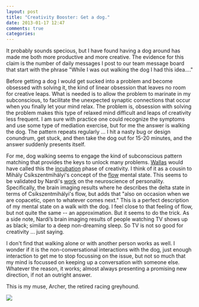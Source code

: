```yaml
---
layout: post
title: "Creativity Booster: Get a dog."
date: 2013-01-17 12:47
comments: true
categories: 
---
```

It probably sounds specious, but I have found having a dog around has made me both more productive and more creative. The evidence for this claim is the number of daily messages I post to our team message board that start with the phrase "While I was out walking the dog I had this idea...." 

Before getting a dog I would get sucked into a problem and become obsessed with solving it, the kind of linear obsession that leaves no room for creative leaps. What is needed is to allow the problem to marinate in my subconscious, to facilitate the unexpected synaptic connections that occur when you finally let your mind relax. The problem is, obsession with solving the problem makes this type of relaxed mind difficult and leaps of creativity less frequent. I am sure with practice one could recognize the symptoms and use some type of mediation exercise, but for me the answer is walking the dog. The pattern repeats regularly ... I hit a nasty bug or design conundrum, get stuck, and then take the dog out for 15-20 minutes, and the answer suddenly presents itself. 

For me, dog walking seems to engage the kind of subconscious pattern matching that provides the keys to unlock many problems. [Wallas](http://en.wikipedia.org/wiki/Graham_Wallas) would have called this the [incubation](http://en.wikipedia.org/wiki/Creativity#Incubation) phase of creativity. I think of it as a cousin to Mihály Csíkszentmihályi's concept of the [flow](http://en.wikipedia.org/wiki/Flow_(psychology)) mental state. This seems to be validated by Nardi's [work](http://www.youtube.com/watch?v=MGfhQTbcqmA) on the neuroscience of personality. Specifically, the brain imaging results where he describes the delta state in terms of Csíkszentmihályi's flow, but adds that "also on occasion when we are copacetic, open to whatever comes next." This is a perfect description of my mental state on a walk with the dog. I feel close to that feeling of flow, but not quite the same -- an approximation. But it seems to do the trick. As a side note, Nardi’s brain imaging results of people watching TV shows up as black; similar to a deep non-dreaming sleep. So TV is not so good for creativity ... just saying.

I don't find that walking alone or with another person works as well. I wonder if it is the non-conversational interactions with the dog, just enough interaction to get me to stop focussing on the issue, but not so much that my mind is focussed on keeping up a conversation with someone else. Whatever the reason, it works; almost always presenting a promising new direction, if not an outright answer.

This is my muse, Archer, the retired racing greyhound.

![](http://media.tumblr.com/cfdcc46c180984c7ab7e3d43cb14a116/tumblr_inline_mgs53cHq981qz562v.jpg)
